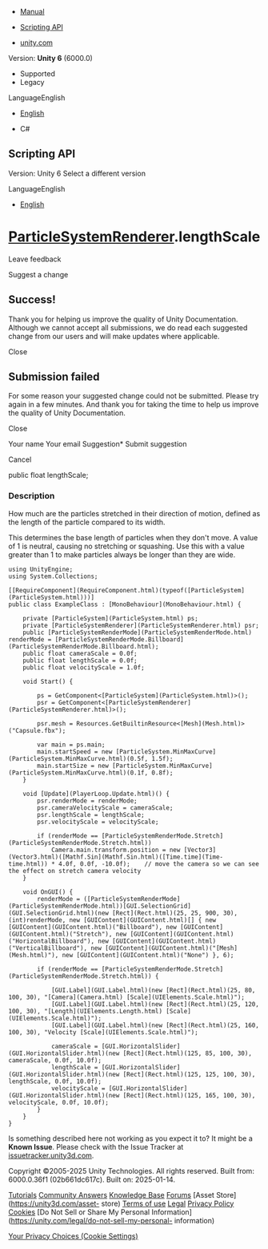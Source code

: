 [ ]()

  * [Manual](../Manual/index.html)
  * [Scripting API](../ScriptReference/index.html)

  * [unity.com](https://unity.com/)

Version: **Unity 6** (6000.0)

  * Supported
  * Legacy

LanguageEnglish

  * [English]()

  * C#

[ ](https://docs.unity3d.com)

## Scripting API

Version: Unity 6 Select a different version

LanguageEnglish

  * [English]()

#  [ParticleSystemRenderer](ParticleSystemRenderer.html).lengthScale

Leave feedback

Suggest a change

## Success!

Thank you for helping us improve the quality of Unity Documentation. Although
we cannot accept all submissions, we do read each suggested change from our
users and will make updates where applicable.

Close

## Submission failed

For some reason your suggested change could not be submitted. Please <a>try
again</a> in a few minutes. And thank you for taking the time to help us
improve the quality of Unity Documentation.

Close

Your name Your email Suggestion* Submit suggestion

Cancel

[ ]()

public float lengthScale;

### Description

How much are the particles stretched in their direction of motion, defined as
the length of the particle compared to its width.

This determines the base length of particles when they don't move. A value of
1 is neutral, causing no stretching or squashing. Use this with a value
greater than 1 to make particles always be longer than they are wide.

    
    
    using UnityEngine;
    using System.Collections;  
      
    [[RequireComponent](RequireComponent.html)(typeof([ParticleSystem](ParticleSystem.html)))]
    public class ExampleClass : [MonoBehaviour](MonoBehaviour.html) {  
      
        private [ParticleSystem](ParticleSystem.html) ps;
        private [ParticleSystemRenderer](ParticleSystemRenderer.html) psr;
        public [ParticleSystemRenderMode](ParticleSystemRenderMode.html) renderMode = [ParticleSystemRenderMode.Billboard](ParticleSystemRenderMode.Billboard.html);
        public float cameraScale = 0.0f;
        public float lengthScale = 0.0f;
        public float velocityScale = 1.0f;  
      
        void Start() {  
      
            ps = GetComponent<[ParticleSystem](ParticleSystem.html)>();
            psr = GetComponent<[ParticleSystemRenderer](ParticleSystemRenderer.html)>();  
      
            psr.mesh = Resources.GetBuiltinResource<[Mesh](Mesh.html)>("Capsule.fbx");  
      
            var main = ps.main;
            main.startSpeed = new [ParticleSystem.MinMaxCurve](ParticleSystem.MinMaxCurve.html)(0.5f, 1.5f);
            main.startSize = new [ParticleSystem.MinMaxCurve](ParticleSystem.MinMaxCurve.html)(0.1f, 0.8f);
        }  
      
        void [Update](PlayerLoop.Update.html)() {
            psr.renderMode = renderMode;
            psr.cameraVelocityScale = cameraScale;
            psr.lengthScale = lengthScale;
            psr.velocityScale = velocityScale;  
      
            if (renderMode == [ParticleSystemRenderMode.Stretch](ParticleSystemRenderMode.Stretch.html))
                Camera.main.transform.position = new [Vector3](Vector3.html)([Mathf.Sin](Mathf.Sin.html)([Time.time](Time-time.html)) * 4.0f, 0.0f, -10.0f);    // move the camera so we can see the effect on stretch camera velocity
        }  
      
        void OnGUI() {
            renderMode = ([ParticleSystemRenderMode](ParticleSystemRenderMode.html))[GUI.SelectionGrid](GUI.SelectionGrid.html)(new [Rect](Rect.html)(25, 25, 900, 30), (int)renderMode, new [GUIContent](GUIContent.html)[] { new [GUIContent](GUIContent.html)("Billboard"), new [GUIContent](GUIContent.html)("Stretch"), new [GUIContent](GUIContent.html)("HorizontalBillboard"), new [GUIContent](GUIContent.html)("VerticalBillboard"), new [GUIContent](GUIContent.html)("[Mesh](Mesh.html)"), new [GUIContent](GUIContent.html)("None") }, 6);  
      
            if (renderMode == [ParticleSystemRenderMode.Stretch](ParticleSystemRenderMode.Stretch.html)) {  
      
                [GUI.Label](GUI.Label.html)(new [Rect](Rect.html)(25, 80, 100, 30), "[Camera](Camera.html) [Scale](UIElements.Scale.html)");
                [GUI.Label](GUI.Label.html)(new [Rect](Rect.html)(25, 120, 100, 30), "[Length](UIElements.Length.html) [Scale](UIElements.Scale.html)");
                [GUI.Label](GUI.Label.html)(new [Rect](Rect.html)(25, 160, 100, 30), "Velocity [Scale](UIElements.Scale.html)");  
      
                cameraScale = [GUI.HorizontalSlider](GUI.HorizontalSlider.html)(new [Rect](Rect.html)(125, 85, 100, 30), cameraScale, 0.0f, 10.0f);
                lengthScale = [GUI.HorizontalSlider](GUI.HorizontalSlider.html)(new [Rect](Rect.html)(125, 125, 100, 30), lengthScale, 0.0f, 10.0f);
                velocityScale = [GUI.HorizontalSlider](GUI.HorizontalSlider.html)(new [Rect](Rect.html)(125, 165, 100, 30), velocityScale, 0.0f, 10.0f);
            }
        }
    }
    

Is something described here not working as you expect it to? It might be a
**Known Issue**. Please check with the Issue Tracker at
[issuetracker.unity3d.com](https://issuetracker.unity3d.com).

Copyright ©2005-2025 Unity Technologies. All rights reserved. Built from:
6000.0.36f1 (02b661dc617c). Built on: 2025-01-14.

[Tutorials](https://unity3d.com/learn) [Community
Answers](https://answers.unity3d.com) [Knowledge
Base](https://support.unity3d.com/hc/en-us)
[Forums](https://forum.unity3d.com) [Asset Store](https://unity3d.com/asset-
store) [Terms of use](https://docs.unity3d.com/Manual/TermsOfUse.html)
[Legal](https://unity.com/legal) [Privacy
Policy](https://unity.com/legal/privacy-policy)
[Cookies](https://unity.com/legal/cookie-policy) [Do Not Sell or Share My
Personal Information](https://unity.com/legal/do-not-sell-my-personal-
information)

[Your Privacy Choices (Cookie Settings)](javascript:void\(0\);)

